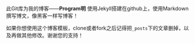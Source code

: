 此Git库为我的博客——**Program明**
使用Jekyll搭建在github上，使用Markdown撰写博文，像黑客一样写博客！  

如果你想使用这个博客模板，clone或者fork之后记得把`_posts`下的文章删掉，以及再做其他修改。谢谢您的支持！

